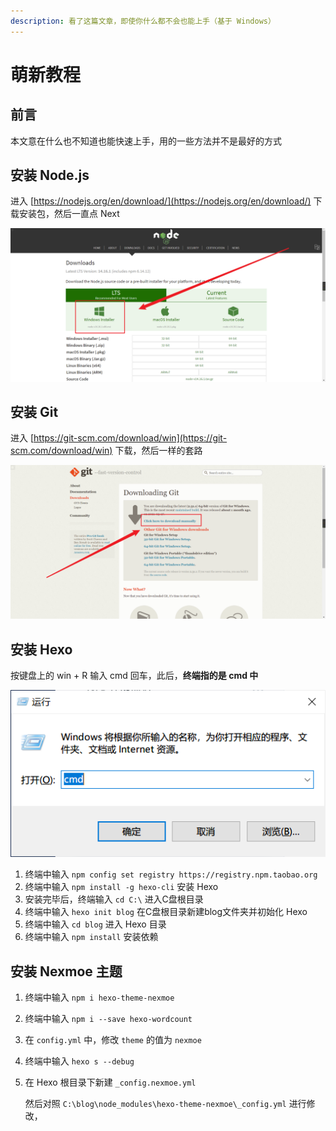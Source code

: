```yaml
---
description: 看了这篇文章，即使你什么都不会也能上手（基于 Windows）
---
```


# 萌新教程

## 前言

本文意在什么也不知道也能快速上手，用的一些方法并不是最好的方式

## 安装 Node.js

进入 [https://nodejs.org/en/download/](https://nodejs.org/en/download/) 下载安装包，然后一直点 Next

![](.gitbook/assets/qq-tu-pian-20210508183804.png)

## 安装 Git

进入 [https://git-scm.com/download/win](https://git-scm.com/download/win) 下载，然后一样的套路

![](.gitbook/assets/snipaste_2021-05-08_18-44-30.png)

## 安装 Hexo

按键盘上的 win + R 输入 cmd 回车，此后，**终端指的是 cmd 中**

![](.gitbook/assets/snipaste_2021-05-08_18-47-14.png)

1. 终端中输入  `npm config set registry https://registry.npm.taobao.org`
2. 终端中输入 `npm install -g hexo-cli` 安装 Hexo
3. 安装完毕后，终端输入 `cd C:\`  进入C盘根目录
4. 终端中输入 `hexo init blog` 在C盘根目录新建blog文件夹并初始化 Hexo
5. 终端中输入 `cd blog` 进入 Hexo 目录
6. 终端中输入 `npm install` 安装依赖

## 安装 Nexmoe 主题

1. 终端中输入 `npm i hexo-theme-nexmoe`
2. 终端中输入 `npm i --save hexo-wordcount`
3. 在 `config.yml` 中，修改 `theme` 的值为 `nexmoe`
4. 终端中输入 `hexo s --debug`
5. 在 Hexo 根目录下新建  `_config.nexmoe.yml` 

   然后对照 `C:\blog\node_modules\hexo-theme-nexmoe\_config.yml` 进行修改，

